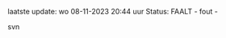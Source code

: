 laatste update: 
wo 08-11-2023 20:44   uur 
Status: FAALT - fout - 
<div class="service R">svn</div>